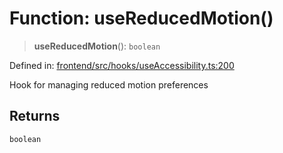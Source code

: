 # Function: useReducedMotion()

> **useReducedMotion**(): `boolean`

Defined in: [frontend/src/hooks/useAccessibility.ts:200](https://github.com/lsendel/sass/blob/ca8b2b87627589617e0de57047e1f50d53e78078/frontend/src/hooks/useAccessibility.ts#L200)

Hook for managing reduced motion preferences

## Returns

`boolean`
